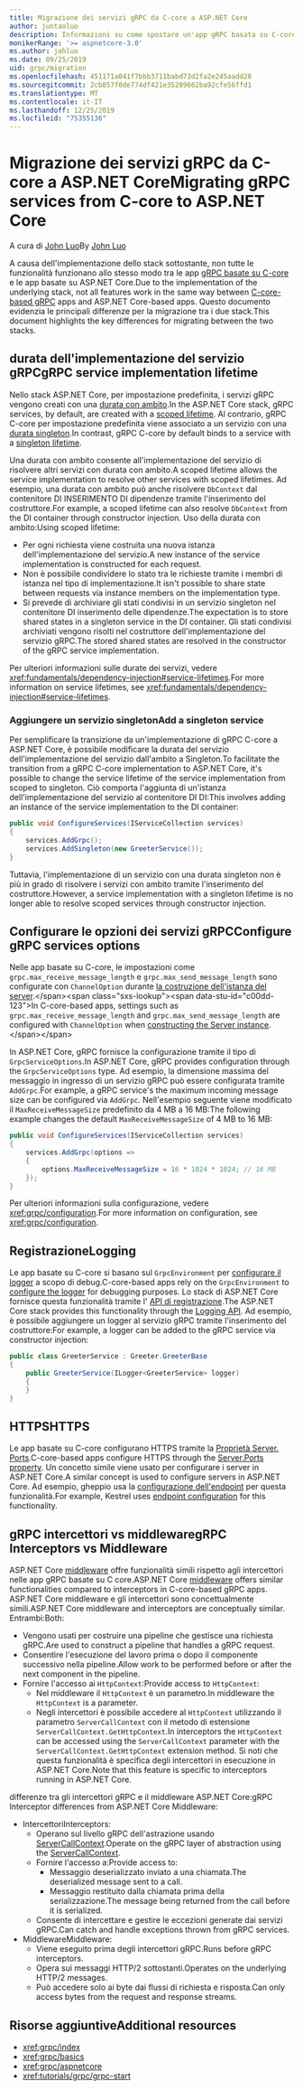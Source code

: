 ```yaml
---
title: Migrazione dei servizi gRPC da C-core a ASP.NET Core
author: juntaoluo
description: Informazioni su come spostare un'app gRPC basata su C-core esistente per l'esecuzione in ASP.NET Core stack.
monikerRange: '>= aspnetcore-3.0'
ms.author: johluo
ms.date: 09/25/2019
uid: grpc/migration
ms.openlocfilehash: 451171a041f7bbb3711babd73d2fa2e245aadd28
ms.sourcegitcommit: 2cb857f0de774df421e35289662ba92cfe56ffd1
ms.translationtype: MT
ms.contentlocale: it-IT
ms.lasthandoff: 12/25/2019
ms.locfileid: "75355136"
---
```

# <a name="migrating-grpc-services-from-c-core-to-aspnet-core"></a><span data-ttu-id="c00dd-103">Migrazione dei servizi gRPC da C-core a ASP.NET Core</span><span class="sxs-lookup"><span data-stu-id="c00dd-103">Migrating gRPC services from C-core to ASP.NET Core</span></span>

<span data-ttu-id="c00dd-104">A cura di [John Luo](https://github.com/juntaoluo)</span><span class="sxs-lookup"><span data-stu-id="c00dd-104">By [John Luo](https://github.com/juntaoluo)</span></span>

<span data-ttu-id="c00dd-105">A causa dell'implementazione dello stack sottostante, non tutte le funzionalità funzionano allo stesso modo tra le app [gRPC basate su C-core](https://grpc.io/blog/grpc-stacks) e le app basate su ASP.NET Core.</span><span class="sxs-lookup"><span data-stu-id="c00dd-105">Due to the implementation of the underlying stack, not all features work in the same way between [C-core-based gRPC](https://grpc.io/blog/grpc-stacks) apps and ASP.NET Core-based apps.</span></span> <span data-ttu-id="c00dd-106">Questo documento evidenzia le principali differenze per la migrazione tra i due stack.</span><span class="sxs-lookup"><span data-stu-id="c00dd-106">This document highlights the key differences for migrating between the two stacks.</span></span>

## <a name="grpc-service-implementation-lifetime"></a><span data-ttu-id="c00dd-107">durata dell'implementazione del servizio gRPC</span><span class="sxs-lookup"><span data-stu-id="c00dd-107">gRPC service implementation lifetime</span></span>

<span data-ttu-id="c00dd-108">Nello stack ASP.NET Core, per impostazione predefinita, i servizi gRPC vengono creati con una [durata con ambito](xref:fundamentals/dependency-injection#service-lifetimes).</span><span class="sxs-lookup"><span data-stu-id="c00dd-108">In the ASP.NET Core stack, gRPC services, by default, are created with a [scoped lifetime](xref:fundamentals/dependency-injection#service-lifetimes).</span></span> <span data-ttu-id="c00dd-109">Al contrario, gRPC C-core per impostazione predefinita viene associato a un servizio con una [durata singleton](xref:fundamentals/dependency-injection#service-lifetimes).</span><span class="sxs-lookup"><span data-stu-id="c00dd-109">In contrast, gRPC C-core by default binds to a service with a [singleton lifetime](xref:fundamentals/dependency-injection#service-lifetimes).</span></span>

<span data-ttu-id="c00dd-110">Una durata con ambito consente all'implementazione del servizio di risolvere altri servizi con durata con ambito.</span><span class="sxs-lookup"><span data-stu-id="c00dd-110">A scoped lifetime allows the service implementation to resolve other services with scoped lifetimes.</span></span> <span data-ttu-id="c00dd-111">Ad esempio, una durata con ambito può anche risolvere `DbContext` dal contenitore DI INSERIMENTO DI dipendenze tramite l'inserimento del costruttore.</span><span class="sxs-lookup"><span data-stu-id="c00dd-111">For example, a scoped lifetime can also resolve `DbContext` from the DI container through constructor injection.</span></span> <span data-ttu-id="c00dd-112">Uso della durata con ambito:</span><span class="sxs-lookup"><span data-stu-id="c00dd-112">Using scoped lifetime:</span></span>

* <span data-ttu-id="c00dd-113">Per ogni richiesta viene costruita una nuova istanza dell'implementazione del servizio.</span><span class="sxs-lookup"><span data-stu-id="c00dd-113">A new instance of the service implementation is constructed for each request.</span></span>
* <span data-ttu-id="c00dd-114">Non è possibile condividere lo stato tra le richieste tramite i membri di istanza nel tipo di implementazione.</span><span class="sxs-lookup"><span data-stu-id="c00dd-114">It isn't possible to share state between requests via instance members on the implementation type.</span></span>
* <span data-ttu-id="c00dd-115">Si prevede di archiviare gli stati condivisi in un servizio singleton nel contenitore DI inserimento delle dipendenze.</span><span class="sxs-lookup"><span data-stu-id="c00dd-115">The expectation is to store shared states in a singleton service in the DI container.</span></span> <span data-ttu-id="c00dd-116">Gli stati condivisi archiviati vengono risolti nel costruttore dell'implementazione del servizio gRPC.</span><span class="sxs-lookup"><span data-stu-id="c00dd-116">The stored shared states are resolved in the constructor of the gRPC service implementation.</span></span>

<span data-ttu-id="c00dd-117">Per ulteriori informazioni sulle durate dei servizi, vedere <xref:fundamentals/dependency-injection#service-lifetimes>.</span><span class="sxs-lookup"><span data-stu-id="c00dd-117">For more information on service lifetimes, see <xref:fundamentals/dependency-injection#service-lifetimes>.</span></span>

### <a name="add-a-singleton-service"></a><span data-ttu-id="c00dd-118">Aggiungere un servizio singleton</span><span class="sxs-lookup"><span data-stu-id="c00dd-118">Add a singleton service</span></span>

<span data-ttu-id="c00dd-119">Per semplificare la transizione da un'implementazione di gRPC C-core a ASP.NET Core, è possibile modificare la durata del servizio dell'implementazione del servizio dall'ambito a Singleton.</span><span class="sxs-lookup"><span data-stu-id="c00dd-119">To facilitate the transition from a gRPC C-core implementation to ASP.NET Core, it's possible to change the service lifetime of the service implementation from scoped to singleton.</span></span> <span data-ttu-id="c00dd-120">Ciò comporta l'aggiunta di un'istanza dell'implementazione del servizio al contenitore DI DI:</span><span class="sxs-lookup"><span data-stu-id="c00dd-120">This involves adding an instance of the service implementation to the DI container:</span></span>

```csharp
public void ConfigureServices(IServiceCollection services)
{
    services.AddGrpc();
    services.AddSingleton(new GreeterService());
}
```

<span data-ttu-id="c00dd-121">Tuttavia, l'implementazione di un servizio con una durata singleton non è più in grado di risolvere i servizi con ambito tramite l'inserimento del costruttore.</span><span class="sxs-lookup"><span data-stu-id="c00dd-121">However, a service implementation with a singleton lifetime is no longer able to resolve scoped services through constructor injection.</span></span>

## <a name="configure-grpc-services-options"></a><span data-ttu-id="c00dd-122">Configurare le opzioni dei servizi gRPC</span><span class="sxs-lookup"><span data-stu-id="c00dd-122">Configure gRPC services options</span></span>

<span data-ttu-id="c00dd-123">Nelle app basate su C-core, le impostazioni come `grpc.max_receive_message_length` e `grpc.max_send_message_length` sono configurate con `ChannelOption` durante [la costruzione dell'istanza del server](https://grpc.io/grpc/csharp/api/Grpc.Core.Server.html#Grpc_Core_Server__ctor_System_Collections_Generic_IEnumerable_Grpc_Core_ChannelOption__).</span><span class="sxs-lookup"><span data-stu-id="c00dd-123">In C-core-based apps, settings such as `grpc.max_receive_message_length` and `grpc.max_send_message_length` are configured with `ChannelOption` when [constructing the Server instance](https://grpc.io/grpc/csharp/api/Grpc.Core.Server.html#Grpc_Core_Server__ctor_System_Collections_Generic_IEnumerable_Grpc_Core_ChannelOption__).</span></span>

<span data-ttu-id="c00dd-124">In ASP.NET Core, gRPC fornisce la configurazione tramite il tipo di `GrpcServiceOptions`.</span><span class="sxs-lookup"><span data-stu-id="c00dd-124">In ASP.NET Core, gRPC provides configuration through the `GrpcServiceOptions` type.</span></span> <span data-ttu-id="c00dd-125">Ad esempio, la dimensione massima del messaggio in ingresso di un servizio gRPC può essere configurata tramite `AddGrpc`.</span><span class="sxs-lookup"><span data-stu-id="c00dd-125">For example, a gRPC service's the maximum incoming message size can be configured via `AddGrpc`.</span></span> <span data-ttu-id="c00dd-126">Nell'esempio seguente viene modificato il `MaxReceiveMessageSize` predefinito da 4 MB a 16 MB:</span><span class="sxs-lookup"><span data-stu-id="c00dd-126">The following example changes the default `MaxReceiveMessageSize` of 4 MB to 16 MB:</span></span>

```csharp
public void ConfigureServices(IServiceCollection services)
{
    services.AddGrpc(options =>
    {
        options.MaxReceiveMessageSize = 16 * 1024 * 1024; // 16 MB
    });
}
```

<span data-ttu-id="c00dd-127">Per ulteriori informazioni sulla configurazione, vedere <xref:grpc/configuration>.</span><span class="sxs-lookup"><span data-stu-id="c00dd-127">For more information on configuration, see <xref:grpc/configuration>.</span></span>

## <a name="logging"></a><span data-ttu-id="c00dd-128">Registrazione</span><span class="sxs-lookup"><span data-stu-id="c00dd-128">Logging</span></span>

<span data-ttu-id="c00dd-129">Le app basate su C-core si basano sul `GrpcEnvironment` per [configurare il logger](https://grpc.io/grpc/csharp/api/Grpc.Core.GrpcEnvironment.html?q=size#Grpc_Core_GrpcEnvironment_SetLogger_Grpc_Core_Logging_ILogger_) a scopo di debug.</span><span class="sxs-lookup"><span data-stu-id="c00dd-129">C-core-based apps rely on the `GrpcEnvironment` to [configure the logger](https://grpc.io/grpc/csharp/api/Grpc.Core.GrpcEnvironment.html?q=size#Grpc_Core_GrpcEnvironment_SetLogger_Grpc_Core_Logging_ILogger_) for debugging purposes.</span></span> <span data-ttu-id="c00dd-130">Lo stack di ASP.NET Core fornisce questa funzionalità tramite l' [API di registrazione](xref:fundamentals/logging/index).</span><span class="sxs-lookup"><span data-stu-id="c00dd-130">The ASP.NET Core stack provides this functionality through the [Logging API](xref:fundamentals/logging/index).</span></span> <span data-ttu-id="c00dd-131">Ad esempio, è possibile aggiungere un logger al servizio gRPC tramite l'inserimento del costruttore:</span><span class="sxs-lookup"><span data-stu-id="c00dd-131">For example, a logger can be added to the gRPC service via constructor injection:</span></span>

```csharp
public class GreeterService : Greeter.GreeterBase
{
    public GreeterService(ILogger<GreeterService> logger)
    {
    }
}
```

## <a name="https"></a><span data-ttu-id="c00dd-132">HTTPS</span><span class="sxs-lookup"><span data-stu-id="c00dd-132">HTTPS</span></span>

<span data-ttu-id="c00dd-133">Le app basate su C-core configurano HTTPS tramite la [Proprietà Server. Ports](https://grpc.io/grpc/csharp/api/Grpc.Core.Server.html#Grpc_Core_Server_Ports).</span><span class="sxs-lookup"><span data-stu-id="c00dd-133">C-core-based apps configure HTTPS through the [Server.Ports property](https://grpc.io/grpc/csharp/api/Grpc.Core.Server.html#Grpc_Core_Server_Ports).</span></span> <span data-ttu-id="c00dd-134">Un concetto simile viene usato per configurare i server in ASP.NET Core.</span><span class="sxs-lookup"><span data-stu-id="c00dd-134">A similar concept is used to configure servers in ASP.NET Core.</span></span> <span data-ttu-id="c00dd-135">Ad esempio, gheppio usa la [configurazione dell'endpoint](xref:fundamentals/servers/kestrel#endpoint-configuration) per questa funzionalità.</span><span class="sxs-lookup"><span data-stu-id="c00dd-135">For example, Kestrel uses [endpoint configuration](xref:fundamentals/servers/kestrel#endpoint-configuration) for this functionality.</span></span>

## <a name="grpc-interceptors-vs-middleware"></a><span data-ttu-id="c00dd-136">gRPC intercettori vs middleware</span><span class="sxs-lookup"><span data-stu-id="c00dd-136">gRPC Interceptors vs Middleware</span></span>

<span data-ttu-id="c00dd-137">ASP.NET Core [middleware](xref:fundamentals/middleware/index) offre funzionalità simili rispetto agli intercettori nelle app gRPC basate su C core.</span><span class="sxs-lookup"><span data-stu-id="c00dd-137">ASP.NET Core [middleware](xref:fundamentals/middleware/index) offers similar functionalities compared to interceptors in C-core-based gRPC apps.</span></span> <span data-ttu-id="c00dd-138">ASP.NET Core middleware e gli intercettori sono concettualmente simili.</span><span class="sxs-lookup"><span data-stu-id="c00dd-138">ASP.NET Core middleware and interceptors are conceptually similar.</span></span> <span data-ttu-id="c00dd-139">Entrambi:</span><span class="sxs-lookup"><span data-stu-id="c00dd-139">Both:</span></span>

* <span data-ttu-id="c00dd-140">Vengono usati per costruire una pipeline che gestisce una richiesta gRPC.</span><span class="sxs-lookup"><span data-stu-id="c00dd-140">Are used to construct a pipeline that handles a gRPC request.</span></span>
* <span data-ttu-id="c00dd-141">Consentire l'esecuzione del lavoro prima o dopo il componente successivo nella pipeline.</span><span class="sxs-lookup"><span data-stu-id="c00dd-141">Allow work to be performed before or after the next component in the pipeline.</span></span>
* <span data-ttu-id="c00dd-142">Fornire l'accesso ai `HttpContext`:</span><span class="sxs-lookup"><span data-stu-id="c00dd-142">Provide access to `HttpContext`:</span></span>
  * <span data-ttu-id="c00dd-143">Nel middleware il `HttpContext` è un parametro.</span><span class="sxs-lookup"><span data-stu-id="c00dd-143">In middleware the `HttpContext` is a parameter.</span></span>
  * <span data-ttu-id="c00dd-144">Negli intercettori è possibile accedere al `HttpContext` utilizzando il parametro `ServerCallContext` con il metodo di estensione `ServerCallContext.GetHttpContext`.</span><span class="sxs-lookup"><span data-stu-id="c00dd-144">In interceptors the `HttpContext` can be accessed using the `ServerCallContext` parameter with the `ServerCallContext.GetHttpContext` extension method.</span></span> <span data-ttu-id="c00dd-145">Si noti che questa funzionalità è specifica degli intercettori in esecuzione in ASP.NET Core.</span><span class="sxs-lookup"><span data-stu-id="c00dd-145">Note that this feature is specific to interceptors running in ASP.NET Core.</span></span>

<span data-ttu-id="c00dd-146">differenze tra gli intercettori gRPC e il middleware ASP.NET Core:</span><span class="sxs-lookup"><span data-stu-id="c00dd-146">gRPC Interceptor differences from ASP.NET Core Middleware:</span></span>

* <span data-ttu-id="c00dd-147">Intercettori</span><span class="sxs-lookup"><span data-stu-id="c00dd-147">Interceptors:</span></span>
  * <span data-ttu-id="c00dd-148">Operano sul livello gRPC dell'astrazione usando [ServerCallContext](https://grpc.io/grpc/csharp/api/Grpc.Core.ServerCallContext.html).</span><span class="sxs-lookup"><span data-stu-id="c00dd-148">Operate on the gRPC layer of abstraction using the [ServerCallContext](https://grpc.io/grpc/csharp/api/Grpc.Core.ServerCallContext.html).</span></span>
  * <span data-ttu-id="c00dd-149">Fornire l'accesso a:</span><span class="sxs-lookup"><span data-stu-id="c00dd-149">Provide access to:</span></span>
    * <span data-ttu-id="c00dd-150">Messaggio deserializzato inviato a una chiamata.</span><span class="sxs-lookup"><span data-stu-id="c00dd-150">The deserialized message sent to a call.</span></span>
    * <span data-ttu-id="c00dd-151">Messaggio restituito dalla chiamata prima della serializzazione.</span><span class="sxs-lookup"><span data-stu-id="c00dd-151">The message being returned from the call before it is serialized.</span></span>
  * <span data-ttu-id="c00dd-152">Consente di intercettare e gestire le eccezioni generate dai servizi gRPC.</span><span class="sxs-lookup"><span data-stu-id="c00dd-152">Can catch and handle exceptions thrown from gRPC services.</span></span>
* <span data-ttu-id="c00dd-153">Middleware</span><span class="sxs-lookup"><span data-stu-id="c00dd-153">Middleware:</span></span>
  * <span data-ttu-id="c00dd-154">Viene eseguito prima degli intercettori gRPC.</span><span class="sxs-lookup"><span data-stu-id="c00dd-154">Runs before gRPC interceptors.</span></span>
  * <span data-ttu-id="c00dd-155">Opera sui messaggi HTTP/2 sottostanti.</span><span class="sxs-lookup"><span data-stu-id="c00dd-155">Operates on the underlying HTTP/2 messages.</span></span>
  * <span data-ttu-id="c00dd-156">Può accedere solo ai byte dai flussi di richiesta e risposta.</span><span class="sxs-lookup"><span data-stu-id="c00dd-156">Can only access bytes from the request and response streams.</span></span>

## <a name="additional-resources"></a><span data-ttu-id="c00dd-157">Risorse aggiuntive</span><span class="sxs-lookup"><span data-stu-id="c00dd-157">Additional resources</span></span>

* <xref:grpc/index>
* <xref:grpc/basics>
* <xref:grpc/aspnetcore>
* <xref:tutorials/grpc/grpc-start>
